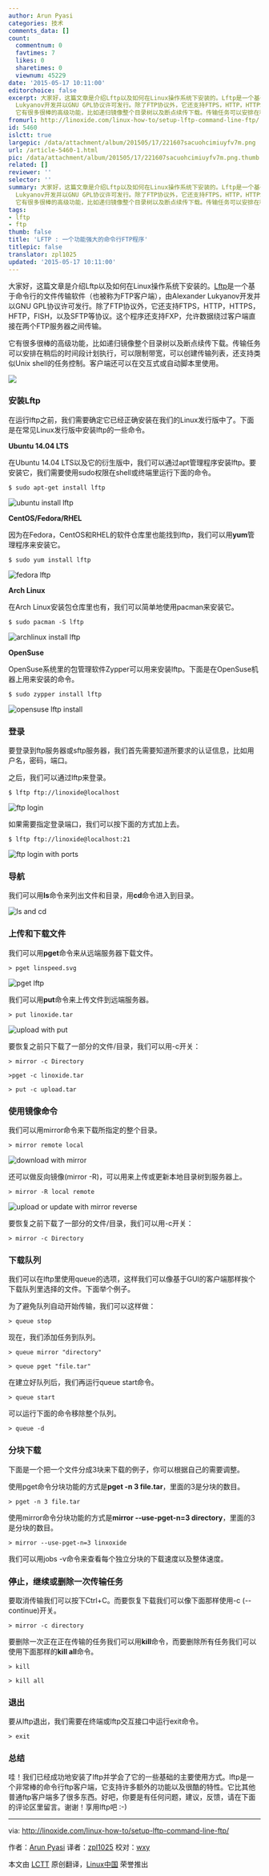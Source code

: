 ```yaml
---
author: Arun Pyasi
categories: 技术
comments_data: []
count:
  commentnum: 0
  favtimes: 7
  likes: 0
  sharetimes: 0
  viewnum: 45229
date: '2015-05-17 10:11:00'
editorchoice: false
excerpt: 大家好，这篇文章是介绍Lftp以及如何在Linux操作系统下安装的。Lftp是一个基于命令行的文件传输软件（也被称为FTP客户端），由Alexander
  Lukyanov开发并以GNU GPL协议许可发行。除了FTP协议外，它还支持FTPS，HTTP，HTTPS，HFTP，FISH，以及SFTP等协议。这个程序还支持FXP，允许数据绕过客户端直接在两个FTP服务器之间传输。
  它有很多很棒的高级功能，比如递归镜像整个目录树以及断点续传下载。传输任务可以安排在稍后的时间段计划执行，可以限制带宽，可以创建传输列表，还支持类似Unix shell的任务控制。客户端还可以在交互式或自动脚本
fromurl: http://linoxide.com/linux-how-to/setup-lftp-command-line-ftp/
id: 5460
islctt: true
largepic: /data/attachment/album/201505/17/221607sacuohcimiuyfv7m.png
url: /article-5460-1.html
pic: /data/attachment/album/201505/17/221607sacuohcimiuyfv7m.png.thumb.jpg
related: []
reviewer: ''
selector: ''
summary: 大家好，这篇文章是介绍Lftp以及如何在Linux操作系统下安装的。Lftp是一个基于命令行的文件传输软件（也被称为FTP客户端），由Alexander
  Lukyanov开发并以GNU GPL协议许可发行。除了FTP协议外，它还支持FTPS，HTTP，HTTPS，HFTP，FISH，以及SFTP等协议。这个程序还支持FXP，允许数据绕过客户端直接在两个FTP服务器之间传输。
  它有很多很棒的高级功能，比如递归镜像整个目录树以及断点续传下载。传输任务可以安排在稍后的时间段计划执行，可以限制带宽，可以创建传输列表，还支持类似Unix shell的任务控制。客户端还可以在交互式或自动脚本
tags:
- lftp
- ftp
thumb: false
title: 'LFTP : 一个功能强大的命令行FTP程序'
titlepic: false
translator: zpl1025
updated: '2015-05-17 10:11:00'
---
```


大家好，这篇文章是介绍Lftp以及如何在Linux操作系统下安装的。[Lftp](http://lftp.yar.ru/)是一个基于命令行的文件传输软件（也被称为FTP客户端），由Alexander Lukyanov开发并以GNU GPL协议许可发行。除了FTP协议外，它还支持FTPS，HTTP，HTTPS，HFTP，FISH，以及SFTP等协议。这个程序还支持FXP，允许数据绕过客户端直接在两个FTP服务器之间传输。


它有很多很棒的高级功能，比如递归镜像整个目录树以及断点续传下载。传输任务可以安排在稍后的时间段计划执行，可以限制带宽，可以创建传输列表，还支持类似Unix shell的任务控制。客户端还可以在交互式或自动脚本里使用。


![](/data/attachment/album/201505/17/221607sacuohcimiuyfv7m.png)


### 安装Lftp


在运行lftp之前，我们需要确定它已经正确安装在我们的Linux发行版中了。下面是在常见Linux发行版中安装lftp的一些命令。


**Ubuntu 14.04 LTS**


在Ubuntu 14.04 LTS以及它的衍生版中，我们可以通过apt管理程序安装lftp。要安装它，我们需要使用sudo权限在shell或终端里运行下面的命令。



```
$ sudo apt-get install lftp

```

![ubuntu install lftp](/data/attachment/album/201505/17/221609akd50y6xn01d1z3x.png)


**CentOS/Fedora/RHEL**


因为在Fedora，CentOS和RHEL的软件仓库里也能找到lftp，我们可以用**yum**管理程序来安装它。



```
$ sudo yum install lftp

```

![fedora lftp](/data/attachment/album/201505/17/221609jlfbl8fkfbkbpmnw.png)


**Arch Linux**


在Arch Linux安装包仓库里也有，我们可以简单地使用pacman来安装它。



```
$ sudo pacman -S lftp

```

![archlinux install lftp](/data/attachment/album/201505/17/221610ot8oz8s8bsl8s88y.png)


**OpenSuse**


OpenSuse系统里的包管理软件Zypper可以用来安装lftp。下面是在OpenSuse机器上用来安装的命令。



```
$ sudo zypper install lftp

```

![opensuse lftp install](/data/attachment/album/201505/17/221612ds5y197lzbzrytb1.png)


### 登录


要登录到ftp服务器或sftp服务器，我们首先需要知道所要求的认证信息，比如用户名，密码，端口。


之后，我们可以通过lftp来登录。



```
$ lftp ftp://linoxide@localhost

```

![ftp login](/data/attachment/album/201505/17/221612cg2zxg981161ugua.png)


如果需要指定登录端口，我们可以按下面的方式加上去。



```
$ lftp ftp://linoxide@localhost:21

```

![ftp login with ports](/data/attachment/album/201505/17/221613p028lb3095k3ivss.png)


### 导航


我们可以用**ls**命令来列出文件和目录，用**cd**命令进入到目录。


![ls and cd](/data/attachment/album/201505/17/221614n4mq444pmq9ma7a2.png)


### 上传和下载文件


我们可以用**pget**命令来从远端服务器下载文件。



```
> pget linspeed.svg

```

![pget lftp](/data/attachment/album/201505/17/221614n6k55wp5mbnm6n96.png)


我们可以用**put**命令来上传文件到远端服务器。



```
> put linoxide.tar

```

![upload with put](/data/attachment/album/201505/17/221615r1njnrenawyyid1q.png)


要恢复之前只下载了一部分的文件/目录，我们可以用-c开关：



```
> mirror -c Directory

>pget -c linoxide.tar

> put -c upload.tar

```

### 使用镜像命令


我们可以用mirror命令来下载所指定的整个目录。



```
> mirror remote local

```

![download with mirror](/data/attachment/album/201505/17/221615nck17xvkcl311c7c.png)


还可以做反向镜像(mirror -R)，可以用来上传或更新本地目录树到服务器上。



```
> mirror -R local remote

```

![upload or update with mirror reverse](/data/attachment/album/201505/17/221616yovtrfvivii7till.png)


要恢复之前下载了一部分的文件/目录，我们可以用-c开关：



```
> mirror -c Directory

```

### 下载队列


我们可以在lftp里使用queue的选项，这样我们可以像基于GUI的客户端那样挨个下载队列里选择的文件。下面举个例子。


为了避免队列自动开始传输，我们可以这样做：



```
> queue stop

```

现在，我们添加任务到队列。



```
> queue mirror "directory"

> queue pget "file.tar"

```

在建立好队列后，我们再运行queue start命令。



```
> queue start

```

可以运行下面的命令移除整个队列。



```
> queue -d

```

### 分块下载


下面是一个把一个文件分成3块来下载的例子，你可以根据自己的需要调整。


使用pget命令分块功能的方式是**pget -n 3 file.tar**，里面的3是分块的数目。



```
> pget -n 3 file.tar

```

使用mirror命令分块功能的方式是**mirror --use-pget-n=3 directory**，里面的3是分块的数目。



```
> mirror --use-pget-n=3 linxoxide

```

我们可以用jobs -v命令来查看每个独立分块的下载速度以及整体速度。


### 停止，继续或删除一次传输任务


要取消传输我们可以按下Ctrl+C。而要恢复下载我们可以像下面那样使用-c (--continue)开关。



```
> mirror -c directory

```

要删除一次正在正在传输的任务我们可以用**kill**命令，而要删除所有任务我们可以使用下面那样的**kill all**命令。



```
> kill

> kill all

```

### 退出


要从lftp退出，我们需要在终端或lftp交互接口中运行exit命令。



```
> exit

```

### 总结


哇！我们已经成功地安装了lftp并学会了它的一些基础的主要使用方式。lftp是一个非常棒的命令行ftp客户端，它支持许多额外的功能以及很酷的特性。它比其他普通ftp客户端多了很多东西。好吧，你要是有任何问题，建议，反馈，请在下面的评论区里留言。谢谢！享用lftp吧 :-)




---


via: <http://linoxide.com/linux-how-to/setup-lftp-command-line-ftp/>


作者：[Arun Pyasi](http://linoxide.com/author/arunp/) 译者：[zpl1025](https://github.com/zpl1025) 校对：[wxy](https://github.com/wxy)


本文由 [LCTT](https://github.com/LCTT/TranslateProject) 原创翻译，[Linux中国](http://linux.cn/) 荣誉推出